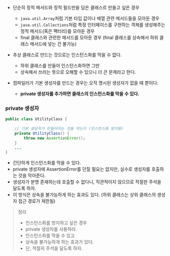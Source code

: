 
- 단순히 정적 메서드와 정적 필드만을 담은 클래스르 만들고 싶은 경우
	- ```java.util.Array```처럼 기본 타입 값이나 배열 관련 메서드들을 모아둔 경우
	- ```java.util.Collections```처럼 특정 인터페이스를 구현하는 객체를 생성해주는 정적 메서드(혹은 팩터리)를 모아둔 경우
	- final 클래스와 관련한 메서드를 모아둔 경우 (final 클래스를 상속해서 하위 클래스 메서드에 넣는 건 불가능)

- 추상 클래스로 만드는 것으로는 인스턴스화를 막을 수 없다.
	- 하위 클래스를 만들어 인스턴스화하면 그만
	- 상속해서 쓰라는 뜻으로 오해할 수 있으니 더 큰 문제라고 한다.
- 컴파일러가 기본 생성자를 만드는 경우는 오직 명시된 생성자가 없을 때 뿐이다.
	- __private 생성자를 추가하면 클래스의 인스턴스화를 막을 수 있다.__


### private 생성자 

```java
public class UtilityClass {
	
	// 기본 생성자가 만들어지는 것을 막는다 (인스턴스화 방지용)
	private UtilityClass() {
		throw new AssertionError();
	}
	...
}
```

- 간단하게 인스턴스화를 막을 수 있다.
- private 생성자에 AssertionError를 던질 필요는 없지만, 실수로 생성자를 호출하는 것을 막아준다.
- 생성자가 분명 존재하는데 호출할 수 없다니, 직관적이지 않으므로 적절한 주석을 달도록 하자.
- 이 방식은 상속을 불가능하게 하는 효과도 있다. (하위 클래스는 상위 클래스의 생성자 접근 경로가 제한됨)

> 정리
> - 인스턴스화를 방지하고 싶은 경우
> - private 생성자를 사용하라.
> - 인스턴스화를 막을 수 있고
> - 상속을 불가능하게 하는 효과가 있다.
> - 단, 적절히 주석을 달도록 하자.